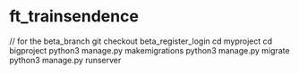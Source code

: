 # ft_trainsendence

// for the beta_branch
git checkout beta_register_login
cd myproject
cd bigproject
python3 manage.py makemigrations
python3 manage.py migrate
python3 manage.py runserver
